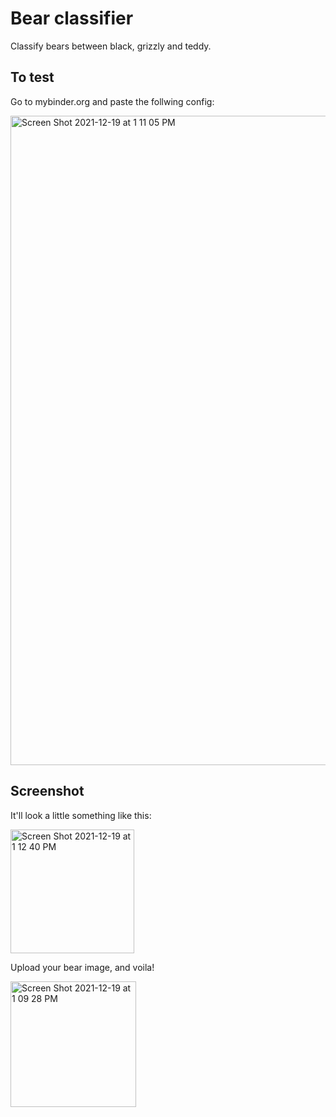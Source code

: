 # Bear classifier

Classify bears between black, grizzly and teddy. 
## To test

Go to mybinder.org and paste the follwing config:

<img width="1039" alt="Screen Shot 2021-12-19 at 1 11 05 PM" src="https://user-images.githubusercontent.com/31864905/146687635-667516c8-77a3-48c9-8702-6c785e96c62d.png">

## Screenshot

It'll look a little something like this:

<img width="198" alt="Screen Shot 2021-12-19 at 1 12 40 PM" src="https://user-images.githubusercontent.com/31864905/146687686-f1713d1e-50ca-4c33-b2a2-7616f78c0ca5.png">

Upload your bear image, and voila!

<img width="201" alt="Screen Shot 2021-12-19 at 1 09 28 PM" src="https://user-images.githubusercontent.com/31864905/146687663-195a738b-ec87-44ff-bd88-c5d357435db8.png">
